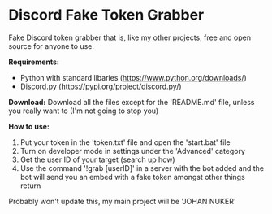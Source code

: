 # Discord Fake Token Grabber
Fake Discord token grabber that is, like my other projects, free and open source for anyone to use.

**Requirements:**
* Python with standard libaries (https://www.python.org/downloads/)
* Discord.py (https://pypi.org/project/discord.py/)

**Download:**
Download all the files except for the 'README.md' file, unless you really want to (I'm not going to stop you)

**How to use:**
1. Put your token in the 'token.txt' file and open the 'start.bat' file
2. Turn on developer mode in settings under the 'Advanced' category
3. Get the user ID of your target (search up how)
4. Use the command '!grab [userID]' in a server with the bot added and the bot will send you an embed with a fake token amongst other things  <br /> return
   
Probably won't update this, my main project will be 'JOHAN NUKER'
